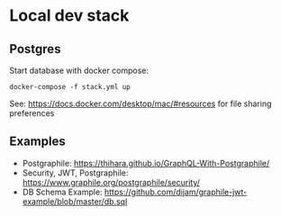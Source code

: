 # Local dev stack

## Postgres

Start database with docker compose:

```
docker-compose -f stack.yml up
```

See: https://docs.docker.com/desktop/mac/#resources for file sharing preferences

## Examples

- Postgraphile: https://thihara.github.io/GraphQL-With-Postgraphile/
- Security, JWT, Postgraphile: https://www.graphile.org/postgraphile/security/
- DB Schema Example: https://github.com/dijam/graphile-jwt-example/blob/master/db.sql